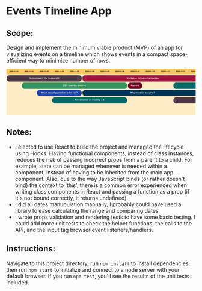 # Events Timeline App

## Scope:
Design and implement the minimum viable product (MVP) of an app for visualizing events on a timeline which shows events in a compact space-efficient way to minimize number of rows.

![Alt ](/timeline_screenshot.png?raw=true "Events Timeline app screenshot")

## Notes:
* I elected to use React to build the project and managed the lifecycle using Hooks. Having functional components, instead of class instances, reduces the risk of passing incorrect props from a parent to a child. For example, state can be managed whenever is needed within a component, instead of having to be inherited from the main app component. Also, due to the way JavaScript binds (or rather doesn't bind) the context to 'this', there is a common error experienced when writing class components in React and passing a function as a prop (if it's not bound correctly, it returns undefined).
* I did all dates manupulation manually, I probably could have used a library to ease calculating the range and comparing dates.
* I wrote props validation and rendering tests to have some basic testing. I could add more unit tests to check the helper functions, the calls to the API, and the input tag browser event listeners/handlers.

## Instructions:
Navigate to this project directory, run `npm install` to install dependencies, then run `npm start` to initialize and connect to a node server with your default browser. If you run `npm test`, you'll see the results of the unit tests included.
